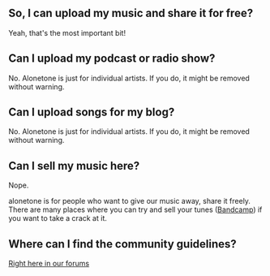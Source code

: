 ## So, I can upload my music and share it for free?

Yeah, that's the most important bit!

## Can I upload my podcast or radio show?

No. Alonetone is just for individual artists. If you do, it might be removed without warning.

## Can I upload songs for my blog?

No. Alonetone is just for individual artists. If you do, it might be removed without warning.

## Can I sell my music here?

Nope.

alonetone is for people who want to give our music away, share it freely. There are many places where you can try and sell your tunes ([Bandcamp](https://bandcamp.com)) if you want to take a crack at it.

## Where can I find the community guidelines?

[Right here in our forums](/discuss/all-about-alonetone/community-guidelines)

